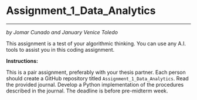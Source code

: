 # Assignment_1_Data_Analytics

---

*by Jomar Cunado and January Venice Toledo*

This assignment is a test of your algorithmic thinking. You can use any A.I. tools to assist you in this coding assignment.

**Instructions:**

This is a pair assignment, preferably with your thesis partner.  Each person should create a GitHub repository titled `Assignment_1_Data_Analytics`. Read the provided journal. Develop a Python implementation of the procedures described in the journal. The deadline is before pre-midterm week.
